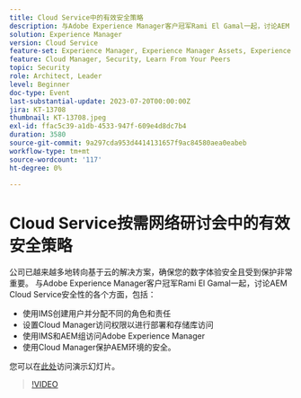```yaml
---
title: Cloud Service中的有效安全策略
description: 与Adobe Experience Manager客户冠军Rami El Gamal一起，讨论AEM Cloud Service安全性的各个方面。
solution: Experience Manager
version: Cloud Service
feature-set: Experience Manager, Experience Manager Assets, Experience Manager Sites
feature: Cloud Manager, Security, Learn From Your Peers
topic: Security
role: Architect, Leader
level: Beginner
doc-type: Event
last-substantial-update: 2023-07-20T00:00:00Z
jira: KT-13708
thumbnail: KT-13708.jpeg
exl-id: ffac5c39-a1db-4533-947f-609e4d8dc7b4
duration: 3580
source-git-commit: 9a297cda953d4414131657f9ac84580aea0eabeb
workflow-type: tm+mt
source-wordcount: '117'
ht-degree: 0%

---
```


# Cloud Service按需网络研讨会中的有效安全策略

公司已越来越多地转向基于云的解决方案，确保您的数字体验安全且受到保护非常重要。 与Adobe Experience Manager客户冠军Rami El Gamal一起，讨论AEM Cloud Service安全性的各个方面，包括：

* 使用IMS创建用户并分配不同的角色和责任
* 设置Cloud Manager访问权限以进行部署和存储库访问
* 使用IMS和AEM组访问Adobe Experience Manager
* 使用Cloud Manager保护AEM环境的安全。

您可以在[此处](../../assets/experience-manager/july2023/effective-security-strategies-in-cloud-service/AEM-CloudManager-Security_Webinar_July_18.pdf)访问演示幻灯片。

>[!VIDEO](https://video.tv.adobe.com/v/3421772/?learn=on)

